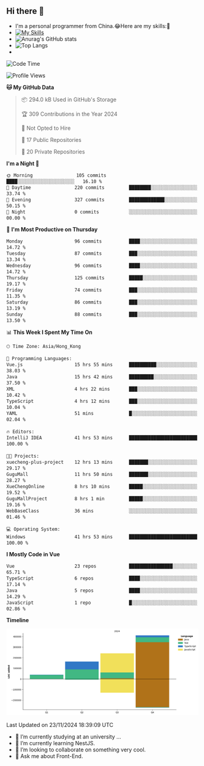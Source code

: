 ## Hi there 👋
- I'm a personal programmer from China.😂Here are my skills:🤔
- [![My Skills](https://skillicons.dev/icons?i=js,html,css,vue,typescript,java,golang)](https://skillicons.dev)
- ![Anurag's GitHub stats](https://github-readme-stats.vercel.app/api?username=FluffyChi-Xing&count_private=true&show_icons=true&theme=radical)
- ![Top Langs](https://github-readme-stats.vercel.app/api/top-langs/?username=FluffyChi-Xing)
- <!--START_SECTION:waka-->
![Code Time](http://img.shields.io/badge/Code%20Time-834%20hrs%2015%20mins-blue)

![Profile Views](http://img.shields.io/badge/Profile%20Views-10-blue)

**🐱 My GitHub Data** 

> 📦 294.0 kB Used in GitHub's Storage 
 > 
> 🏆 309 Contributions in the Year 2024
 > 
> 🚫 Not Opted to Hire
 > 
> 📜 17 Public Repositories 
 > 
> 🔑 20 Private Repositories 
 > 
**I'm a Night 🦉** 

```text
🌞 Morning                105 commits         ████░░░░░░░░░░░░░░░░░░░░░   16.10 % 
🌆 Daytime                220 commits         ████████░░░░░░░░░░░░░░░░░   33.74 % 
🌃 Evening                327 commits         █████████████░░░░░░░░░░░░   50.15 % 
🌙 Night                  0 commits           ░░░░░░░░░░░░░░░░░░░░░░░░░   00.00 % 
```
📅 **I'm Most Productive on Thursday** 

```text
Monday                   96 commits          ████░░░░░░░░░░░░░░░░░░░░░   14.72 % 
Tuesday                  87 commits          ███░░░░░░░░░░░░░░░░░░░░░░   13.34 % 
Wednesday                96 commits          ████░░░░░░░░░░░░░░░░░░░░░   14.72 % 
Thursday                 125 commits         █████░░░░░░░░░░░░░░░░░░░░   19.17 % 
Friday                   74 commits          ███░░░░░░░░░░░░░░░░░░░░░░   11.35 % 
Saturday                 86 commits          ███░░░░░░░░░░░░░░░░░░░░░░   13.19 % 
Sunday                   88 commits          ███░░░░░░░░░░░░░░░░░░░░░░   13.50 % 
```


📊 **This Week I Spent My Time On** 

```text
🕑︎ Time Zone: Asia/Hong_Kong

💬 Programming Languages: 
Vue.js                   15 hrs 55 mins      ██████████░░░░░░░░░░░░░░░   38.03 % 
Java                     15 hrs 42 mins      █████████░░░░░░░░░░░░░░░░   37.50 % 
XML                      4 hrs 22 mins       ███░░░░░░░░░░░░░░░░░░░░░░   10.42 % 
TypeScript               4 hrs 12 mins       ███░░░░░░░░░░░░░░░░░░░░░░   10.04 % 
YAML                     51 mins             █░░░░░░░░░░░░░░░░░░░░░░░░   02.04 % 

🔥 Editors: 
IntelliJ IDEA            41 hrs 53 mins      █████████████████████████   100.00 % 

🐱‍💻 Projects: 
xuecheng-plus-project    12 hrs 13 mins      ███████░░░░░░░░░░░░░░░░░░   29.17 % 
GuguMall                 11 hrs 50 mins      ███████░░░░░░░░░░░░░░░░░░   28.27 % 
XueChengOnline           8 hrs 10 mins       █████░░░░░░░░░░░░░░░░░░░░   19.52 % 
GuguMallProject          8 hrs 1 min         █████░░░░░░░░░░░░░░░░░░░░   19.16 % 
WebBaseClass             36 mins             ░░░░░░░░░░░░░░░░░░░░░░░░░   01.46 % 

💻 Operating System: 
Windows                  41 hrs 53 mins      █████████████████████████   100.00 % 
```

**I Mostly Code in Vue** 

```text
Vue                      23 repos            ████████████████░░░░░░░░░   65.71 % 
TypeScript               6 repos             ████░░░░░░░░░░░░░░░░░░░░░   17.14 % 
Java                     5 repos             ████░░░░░░░░░░░░░░░░░░░░░   14.29 % 
JavaScript               1 repo              █░░░░░░░░░░░░░░░░░░░░░░░░   02.86 % 
```



**Timeline**

![Lines of Code chart](https://raw.githubusercontent.com/FluffyChi-Xing/FluffyChi-Xing/main/assets/bar_graph.png)


 Last Updated on 23/11/2024 18:39:09 UTC
<!--END_SECTION:waka-->
- 🔭 I’m currently studying at an university ...
- 🌱 I’m currently learning NestJS.
- 👯 I’m looking to collaborate on something very cool.
- 💬 Ask me about Front-End.
